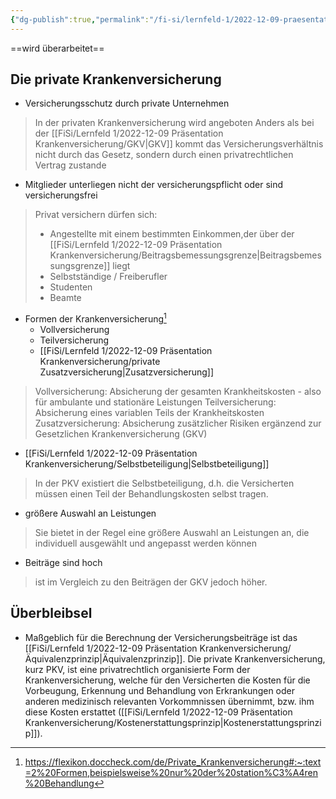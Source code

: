 ```yaml
---
{"dg-publish":true,"permalink":"/fi-si/lernfeld-1/2022-12-09-praesentation-krankenversicherung/private-krankenversicherung-pkv/"}
---
```



==wird überarbeitet==

## Die private Krankenversicherung

- Versicherungsschutz durch private Unternehmen
> In der privaten Krankenversicherung wird angeboten
> Anders als bei der [[FiSi/Lernfeld 1/2022-12-09 Präsentation Krankenversicherung/GKV\|GKV]] kommt das Versicherungsverhältnis nicht durch das Gesetz, sondern durch einen privatrechtlichen Vertrag zustande

- Mitglieder unterliegen nicht der versicherungspflicht oder sind versicherungsfrei
> Privat versichern dürfen sich: 
> - Angestellte mit einem bestimmten Einkommen,der über der [[FiSi/Lernfeld 1/2022-12-09 Präsentation Krankenversicherung/Beitragsbemessungsgrenze\|Beitragsbemessungsgrenze]] liegt 
> - Selbstständige / Freiberufler
> - Studenten
> - Beamte

- Formen der Krankenversicherung[^1]
	- Vollversicherung
	- Teilversicherung
	- [[FiSi/Lernfeld 1/2022-12-09 Präsentation Krankenversicherung/private Zusatzversicherung\|Zusatzversicherung]]

> Vollversicherung: Absicherung der gesamten Krankheitskosten - also für ambulante und stationäre Leistungen
> Teilversicherung: Absicherung eines variablen Teils der Krankheitskosten
> Zusatzversicherung: Absicherung zusätzlicher Risiken ergänzend zur Gesetzlichen Krankenversicherung (GKV)

- [[FiSi/Lernfeld 1/2022-12-09 Präsentation Krankenversicherung/Selbstbeteiligung\|Selbstbeteiligung]]
> In der PKV existiert die Selbstbeteiligung, d.h. die Versicherten müssen einen Teil der Behandlungskosten selbst tragen.

- größere Auswahl an Leistungen
> Sie bietet in der Regel eine größere Auswahl an Leistungen an, die individuell ausgewählt und angepasst werden können

- Beiträge sind hoch
> ist im Vergleich zu den Beiträgen der GKV jedoch höher.


[^1]: https://flexikon.doccheck.com/de/Private_Krankenversicherung#:~:text=2%20Formen,beispielsweise%20nur%20der%20station%C3%A4ren%20Behandlung




## Überbleibsel


- Maßgeblich für die Berechnung der Versicherungsbeiträge ist das [[FiSi/Lernfeld 1/2022-12-09 Präsentation Krankenversicherung/Äquivalenzprinzip\|Äquivalenzprinzip]]. 
Die private Krankenversicherung, kurz PKV, ist eine privatrechtlich organisierte Form der Krankenversicherung, welche für den Versicherten die Kosten für die Vorbeugung, Erkennung und Behandlung von Erkrankungen oder anderen medizinisch relevanten Vorkommnissen übernimmt, bzw. ihm diese Kosten erstattet ([[FiSi/Lernfeld 1/2022-12-09 Präsentation Krankenversicherung/Kostenerstattungsprinzip\|Kostenerstattungsprinzip]]).
